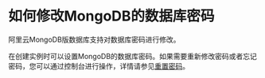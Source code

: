 # 如何修改MongoDB的数据库密码

阿里云MongoDB版数据库支持对数据库密码进行修改。

在创建实例时可以设置MongoDB的数据库密码。如果需要重新修改密码或者忘记密码，您可以通过控制台进行操作，详情请参见[重置密码](/intl.zh-CN/快速入门/重置密码.md)。

